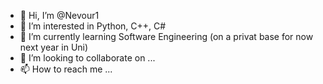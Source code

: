 - 👋 Hi, I’m @Nevour1
- 👀 I’m interested in Python, C++, C#
- 🌱 I’m currently learning Software Engineering (on a privat base for now next year in Uni)
- 💞️ I’m looking to collaborate on ...
- 📫 How to reach me ...

<!---
Nevour1/Nevour1 is a ✨ special ✨ repository because its `README.md` (this file) appears on your GitHub profile.
You can click the Preview link to take a look at your changes.
--->
